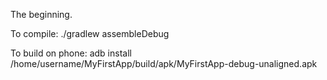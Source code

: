 The beginning.

To compile:
./gradlew assembleDebug

To build on phone:
adb install /home/username/MyFirstApp/build/apk/MyFirstApp-debug-unaligned.apk
